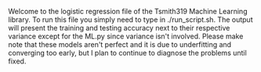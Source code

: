 Welcome to the logistic regression file of the Tsmith319 Machine Learning library. To run this file you simply need to type in ./run_script.sh. 
The output will present the training and testing accuracy next to their respective variance except for the ML.py since variance isn't involved.
Please make note that these models aren't perfect and it is due to underfitting and converging too early, but I plan to continue to diagnose the 
problems until fixed. 
